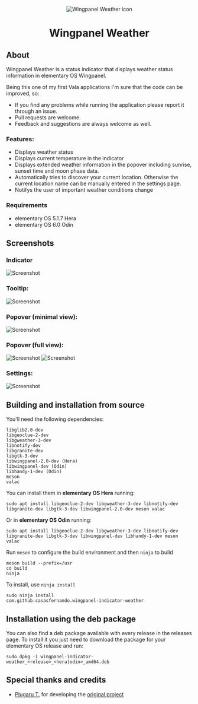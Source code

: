 <p align="center">
  <img src="data/icons/128/com.github.casasfernando.wingpanel-indicator-weather.svg" alt="Wingpanel Weather icon" />
</p>
<h1 align="center">Wingpanel Weather</h1>

## About

Wingpanel Weather is a status indicator that displays weather status information in elementary OS Wingpanel.

Being this one of my first Vala applications I'm sure that the code can be improved, so:

- If you find any problems while running the application please report it through an issue.
- Pull requests are welcome.
- Feedback and suggestions are always welcome as well.

### Features:

- Displays weather status
- Displays current temperature in the indicator
- Displays extended weather information in the popover including sunrise, sunset time and moon phase data.
- Automatically tries to discover your current location. Otherwise the current location name can be manually entered in the settings page.
- Notifys the user of important weather conditions change

### Requirements

- elementary OS 5.1.7 Hera
- elementary OS 6.0 Odin

## Screenshots

### Indicator
![Screenshot](data/screenshot_1.png)
### Tooltip:
![Screenshot](data/screenshot_2.png)
### Popover (minimal view):
![Screenshot](data/screenshot_6.png)
### Popover (full view):
![Screenshot](data/screenshot_3.png)
![Screenshot](data/screenshot_4.png)
### Settings:
![Screenshot](data/screenshot_5.png)

## Building and installation from source

You'll need the following dependencies:

```
libglib2.0-dev
libgeoclue-2-dev
libgweather-3-dev
libnotify-dev
libgranite-dev
libgtk-3-dev
libwingpanel-2.0-dev (Hera)
libwingpanel-dev (Odin)
libhandy-1-dev (Odin)
meson
valac
```

You can install them in **elementary OS Hera** running:

```
sudo apt install libgeoclue-2-dev libgweather-3-dev libnotify-dev libgranite-dev libgtk-3-dev libwingpanel-2.0-dev meson valac
```

Or in **elementary OS Odin** running:

```
sudo apt install libgeoclue-2-dev libgweather-3-dev libnotify-dev libgranite-dev libgtk-3-dev libwingpanel-dev libhandy-1-dev meson valac
```

Run `meson` to configure the build environment and then `ninja` to build

```
meson build --prefix=/usr
cd build
ninja
```

To install, use `ninja install`

```
sudo ninja install
com.github.casasfernando.wingpanel-indicator-weather
```

## Installation using the deb package

You can also find a deb package available with every release in the releases page.
To install it you just need to download the package for your elementary OS release and run:

```
sudo dpkg -i wingpanel-indicator-weather_<release>_<hera|odin>_amd64.deb
```

## Special thanks and credits
 - [Plugaru T.](https://github.com/PlugaruT/) for developing the [original project](https://github.com/PlugaruT/wingpanel-monitor)

